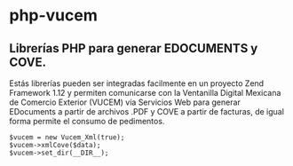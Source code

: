 # php-vucem
## Librerías PHP para generar EDOCUMENTS y COVE.
Estás librerías pueden ser integradas facilmente en un proyecto Zend Framework 1.12 y permiten comunicarse con la Ventanilla Digital Mexicana de Comercio Exterior (VUCEM) vía Servicios Web para generar EDocuments a partir de archivos .PDF y COVE a partir de facturas, de igual forma permite el consumo de pedimentos.

```
$vucem = new Vucem_Xml(true);
$vucem->xmlCove($data);
$vucem->set_dir(__DIR__);
```
